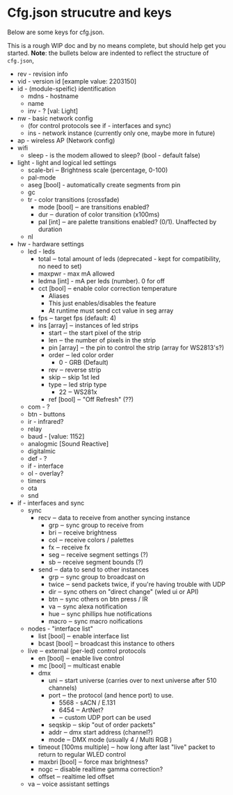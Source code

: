 # Cfg.json strucutre and keys
Below are some keys for cfg.json.

This is a rough WIP doc and by no means complete, but should help get you started.
**Note**: the bullets below are indented to reflect the structure of `cfg.json`,

- rev - revision info
- vid - version id [example value:  2203150]
- id - (module-speific) identification
    - mdns - hostname
    - name
    - inv - ? [val: Light]
- nw - basic network config
    - (for control protocols see if - interfaces and sync) 
    - ins - network instance (currently only one, maybe more in future)
- ap - wireless AP (Network config)
- wifi
    - sleep - is the modem allowed to sleep? (bool - default false)   
- light - light and logical led settings 
    - scale-bri ‒ Brightness scale (percentage, 0-100)
    - pal-mode
    - aseg [bool] - automatically create segments from pin  
    - gc
    - tr - color transitions (crossfade)
        - mode [bool] ‒ are transitions enabled?
        - dur ‒ duration of color transition (x100ms)
        - pal [int] ‒ are palette transitions enabled? (0/1). Unaffected by duration
    - nl
- hw - hardware settings
    - led - leds
        - total  ‒ total amount of leds (deprecated - kept for compatibility, no need to set)
        - maxpwr - max mA allowed
        - ledma [int] - mA per leds (number). 0 for off
        - cct [bool] ‒ enable color correction temperature
            - Aliases
            - This just enables/disables the feature
            - At runtime must send cct value in seg array 
        - fps ‒ target fps (default: 4)
        - ins [array] ‒ instances of led strips
            - start ‒ the start pixel of the strip
            - len ‒ the number of pixels in the strip
            - pin [array] ‒ the pin to control the strip (array for WS2813's?)
            - order ‒ led color order
                - 0 - GRB (Default)
            - rev ‒ reverse strip
            - skip ‒ skip 1st led
            - type ‒ led strip type
                - 22 ‒ WS281x
            - ref [bool] ‒ "Off Refresh" (??)
    - com - ?
    - btn - buttons
    - ir - infrared?
    - relay
    - baud - [value: 1152]
    - analogmic [Sound Reactive]
    - digitalmic
    - def - ?
    - if - interface
    - ol - overlay?
    - timers
    - ota
    - snd
- if - interfaces and sync
    - sync
        - recv ‒ data to receive from another syncing instance
            - grp ‒ sync group to receive from
            - bri ‒ receive brightness
            - col ‒ receive colors / palettes
            - fx ‒ receive fx
            - seg ‒ receive segment settings (?) 
            - sb ‒ receive segment bounds (?)
        - send ‒ data to send to other instances
            - grp ‒ sync group to broadcast on
            - twice ‒ send packets twice, if you're having trouble with UDP
            - dir ‒ sync others on "direct change" (wled ui or API)
            - btn ‒ sync others on btn press / IR
            - va ‒ sync alexa notification
            - hue ‒ sync phillips hue notifications
            - macro ‒ sync macro noifications 
    - nodes - "interface list"
        - list [bool] ‒ enable interface list
        - bcast [bool] ‒ broadcast this instance to others
    - live ‒ external (per-led) control protocols
        - en [bool] ‒ enable live control
        - mc [bool] ‒ multicast enable
        - dmx
            - uni ‒ start universe (carries over to next universe after 510 channels) 
            - port ‒ the protocol (and hence port) to use.
                - 5568 - sACN / E.131 
                - 6454 ‒ ArtNet?
                - <custom> ‒ custom UDP port can be used 
            - seqskip ‒ skip "out of order packets"
            - addr ‒ dmx start address (channel?)
            - mode ‒ DMX mode (usually 4 / Multi RGB )
        - timeout [100ms multiple] ‒ how long after last "live" packet to return to regular WLED control
        - maxbri [bool] ‒ force max brightness?
        - nogc ‒ disable realtime gamma correction?
        - offset ‒ realtime led offset 
    - va ‒ voice assistant settings